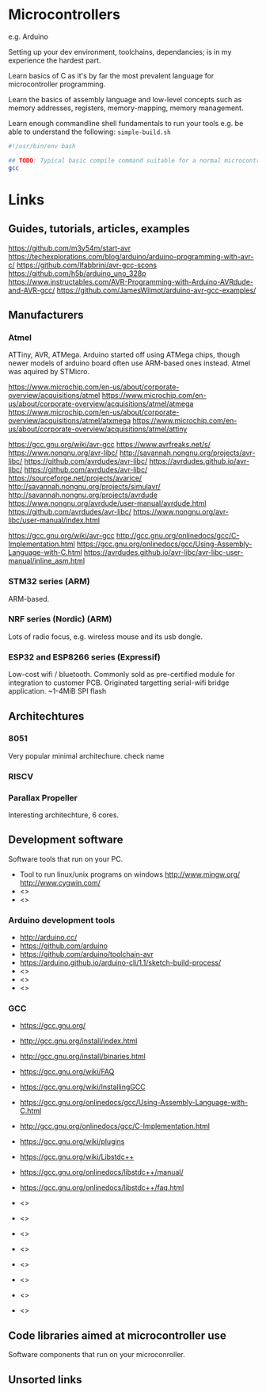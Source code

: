 # Microcontrollers
e.g. Arduino

Setting up your dev environment, toolchains, dependancies; is in my experience the hardest part.

Learn basics of C as it's by far the most prevalent language for microcontroller programming.

Learn the basics of assembly language and low-level concepts such as memory addresses, registers, memory-mapping, memory management.

Learn enough commandline shell fundamentals to run your tools e.g. be able to understand the following: `simple-build.sh`
```bash
#!/usr/bin/env bash

## TODO: Typical basic compile command suitable for a normal microcontroller project.
gcc 
```

# Links

## Guides, tutorials, articles, examples
<https://github.com/m3y54m/start-avr>
<https://techexplorations.com/blog/arduino/arduino-programming-with-avr-c/>
<https://github.com/lfabbrini/avr-gcc-scons>
<https://github.com/h5b/arduino_uno_328p>
<https://www.instructables.com/AVR-Programming-with-Arduino-AVRdude-and-AVR-gcc/>
<https://github.com/JamesWilmot/arduino-avr-gcc-examples/>

## Manufacturers
### Atmel
ATTiny, AVR, ATMega.
Arduino started off using ATMega chips, though newer models of arduino board often use ARM-based ones instead.
Atmel was aquired by STMicro.

<https://www.microchip.com/en-us/about/corporate-overview/acquisitions/atmel>
<https://www.microchip.com/en-us/about/corporate-overview/acquisitions/atmel/atmega>
<https://www.microchip.com/en-us/about/corporate-overview/acquisitions/atmel/atxmega>
<https://www.microchip.com/en-us/about/corporate-overview/acquisitions/atmel/attiny>

<https://gcc.gnu.org/wiki/avr-gcc>
<https://www.avrfreaks.net/s/>
<https://www.nongnu.org/avr-libc/>
<http://savannah.nongnu.org/projects/avr-libc/>
<https://github.com/avrdudes/avr-libc/>
<https://avrdudes.github.io/avr-libc/>
<https://github.com/avrdudes/avr-libc/>
<https://sourceforge.net/projects/avarice/>
<http://savannah.nongnu.org/projects/simulavr/>
<http://savannah.nongnu.org/projects/avrdude>
<https://www.nongnu.org/avrdude/user-manual/avrdude.html>
<https://github.com/avrdudes/avr-libc/>
<https://www.nongnu.org/avr-libc/user-manual/index.html>

<https://gcc.gnu.org/wiki/avr-gcc>
<http://gcc.gnu.org/onlinedocs/gcc/C-Implementation.html>
<https://gcc.gnu.org/onlinedocs/gcc/Using-Assembly-Language-with-C.html>
<https://avrdudes.github.io/avr-libc/avr-libc-user-manual/inline_asm.html>



### STM32 series (ARM)
ARM-based.


### NRF series (Nordic) (ARM)
Lots of radio focus, e.g. wireless mouse and its usb dongle.


### ESP32 and ESP8266 series (Expressif)
Low-cost wifi / bluetooth.
Commonly sold as pre-certified module for integration to customer PCB. 
Originated targetting serial-wifi bridge application.
~1-4MiB SPI flash


## Architechtures
### 8051
Very popular minimal architechure.
check name



### RISCV



### Parallax Propeller
Interesting architechture, 6 cores.


## Development software
Software tools that run on your PC.
* Tool to run linux/unix programs on windows <http://www.mingw.org/> <http://www.cygwin.com/>
* <>
* <>


### Arduino development tools
* <http://arduino.cc/>
* <https://github.com/arduino>
* <https://github.com/arduino/toolchain-avr>
* <https://arduino.github.io/arduino-cli/1.1/sketch-build-process/>
* <>
* <>
* <>


### GCC
* <https://gcc.gnu.org/>
* <http://gcc.gnu.org/install/index.html>
* <http://gcc.gnu.org/install/binaries.html>

* <https://gcc.gnu.org/wiki/FAQ>
* <https://gcc.gnu.org/wiki/InstallingGCC>
* <https://gcc.gnu.org/onlinedocs/gcc/Using-Assembly-Language-with-C.html>
* <http://gcc.gnu.org/onlinedocs/gcc/C-Implementation.html>
* <https://gcc.gnu.org/wiki/plugins>
* <https://gcc.gnu.org/wiki/Libstdc++>
* <https://gcc.gnu.org/onlinedocs/libstdc++/manual/>
* <https://gcc.gnu.org/onlinedocs/libstdc++/faq.html>
* <>
* <>
* <>
* <>
* <>
* <>
* <>
* <>

## Code libraries aimed at microcontroller use
Software components that run on your microconroller.


## Unsorted links







